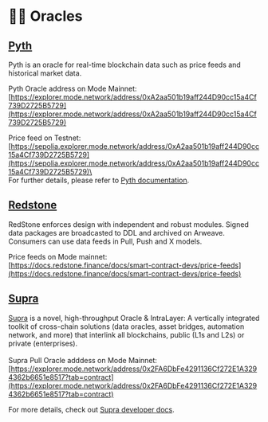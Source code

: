 # 🧙‍♂️ Oracles

## [Pyth](https://pyth.network/)

Pyth is an oracle for real-time blockchain data such as price feeds and historical market data.

Pyth Oracle address on Mode Mainnet:\
[https://explorer.mode.network/address/0xA2aa501b19aff244D90cc15a4Cf739D2725B5729](https://explorer.mode.network/address/0xA2aa501b19aff244D90cc15a4Cf739D2725B5729)

Price feed on Testnet:\
[https://sepolia.explorer.mode.network/address/0xA2aa501b19aff244D90cc15a4Cf739D2725B5729](https://sepolia.explorer.mode.network/address/0xA2aa501b19aff244D90cc15a4Cf739D2725B5729)\
\
For further details, please refer to [Pyth documentation](https://docs.pyth.network/documentation).

## [Redstone](https://redstone.finance/)

RedStone enforces design with independent and robust modules. Signed data packages are broadcasted to DDL and archived on Arweave. Consumers can use data feeds in Pull, Push and X models.

Price feeds on Mode mainnet:\
[https://docs.redstone.finance/docs/smart-contract-devs/price-feeds](https://docs.redstone.finance/docs/smart-contract-devs/price-feeds)

## [Supra](https://supraoracles.com/)

[Supra](https://supraoracles.com) is a novel, high-throughput Oracle & IntraLayer: A vertically integrated toolkit of cross-chain solutions (data oracles, asset bridges, automation network, and more) that interlink all blockchains, public (L1s and L2s) or private (enterprises).\
\
Supra Pull Oracle adddess on Mode Mainnet:\
[https://explorer.mode.network/address/0x2FA6DbFe4291136Cf272E1A3294362b6651e8517?tab=contract](https://explorer.mode.network/address/0x2FA6DbFe4291136Cf272E1A3294362b6651e8517?tab=contract)

For more details, check out [Supra developer docs](https://supraoracles.com/docs/overview/).
